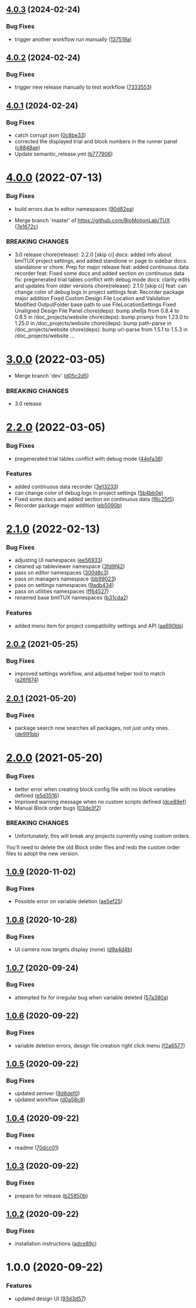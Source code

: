 ## [4.0.3](https://github.com/BioMotionLab/TUX/compare/release/4.0.2...release/4.0.3) (2024-02-24)


### Bug Fixes

* trigger another workflow run manually ([137519a](https://github.com/BioMotionLab/TUX/commit/137519a86ede3d763df850c67009ab9d3ed23785))

## [4.0.2](https://github.com/BioMotionLab/TUX/compare/release/4.0.1...release/4.0.2) (2024-02-24)


### Bug Fixes

* trigger new release manually to test workflow ([7333553](https://github.com/BioMotionLab/TUX/commit/7333553aa714122e0cca23dfe562bdae75efbcde))

## [4.0.1](https://github.com/BioMotionLab/TUX/compare/release/4.0.0...release/4.0.1) (2024-02-24)


### Bug Fixes

* catch corrupt json ([0c8be33](https://github.com/BioMotionLab/TUX/commit/0c8be334525ec9a94aede7db986e81737ae037cb))
* corrected the displayed trial and block numbers in the runner panel ([c8848ae](https://github.com/BioMotionLab/TUX/commit/c8848ae8d589988f2037c895d9d49477a8381773))
* Update semantic_release.yml ([b777906](https://github.com/BioMotionLab/TUX/commit/b777906c433cbdf26b4882154bcc95316e26ea52))

# [4.0.0](https://github.com/BioMotionLab/TUX/compare/release/3.0.0...release/4.0.0) (2022-07-13)


### Bug Fixes

* build errors due to editor namespaces ([90d82ea](https://github.com/BioMotionLab/TUX/commit/90d82eaa007a6c9c7ec69553ba6edefb1696c8bc))


* Merge branch 'master' of https://github.com/BioMotionLab/TUX ([7e1672c](https://github.com/BioMotionLab/TUX/commit/7e1672ccb5264578e324713adcf1a7001bee9db0))


### BREAKING CHANGES

* 3.0 release
  chore(release): 2.2.0 [skip ci]
  docs: added info about bmlTUX project settings, and added standlone vr page to sidebar
  docs: standalone vr
  chore: Prep for major release
  feat: added continuous data recorder
  feat: Fixed some docs and added section on continuous data
  fix: pregenerated trial tables conflict with debug mode
  docs: clarity edits and updates from older versions
  chore(release): 2.1.0 [skip ci]
  feat: can change color of debug logs in project settings
  feat: Recorder package major addition
  Fixed Custom Design File Location and Validation
  Modified OutputFolder base path to use FileLocationSettings
  Fixed Unaligned Design File Panel
  chore(deps): bump shelljs from 0.8.4 to 0.8.5 in /doc_projects/website
  chore(deps): bump prismjs from 1.23.0 to 1.25.0 in /doc_projects/website
  chore(deps): bump path-parse in /doc_projects/website
  chore(deps): bump url-parse from 1.5.1 to 1.5.3 in /doc_projects/website
  ...

# [3.0.0](https://github.com/BioMotionLab/TUX/compare/release/2.2.0...release/3.0.0) (2022-03-05)


* Merge branch 'dev' ([d05c2d5](https://github.com/BioMotionLab/TUX/commit/d05c2d58e1b603039beaf1038d31fea00f47f13e))


### BREAKING CHANGES

* 3.0 release

# [2.2.0](https://github.com/BioMotionLab/TUX/compare/release/2.1.0...release/2.2.0) (2022-03-05)


### Bug Fixes

* pregenerated trial tables conflict with debug mode ([44efa38](https://github.com/BioMotionLab/TUX/commit/44efa38f598b3cd87179e41d9798dd0104668b39))


### Features

* added continuous data recorder ([3e13233](https://github.com/BioMotionLab/TUX/commit/3e132337204ea23928aefb6e38900695a715eddb))
* can change color of debug logs in project settings ([5b4bb0e](https://github.com/BioMotionLab/TUX/commit/5b4bb0e6c31a0997894f43eb61951607ea0e6528))
* Fixed some docs and added section on continuous data ([f6c25f5](https://github.com/BioMotionLab/TUX/commit/f6c25f5d5696aac36bdca0e1bf3942bc64632d4b))
* Recorder package major addition ([eb5090b](https://github.com/BioMotionLab/TUX/commit/eb5090bbd8bd26ae0f329023fe7914b0e707654e))

# [2.1.0](https://github.com/BioMotionLab/TUX/compare/release/2.0.2...release/2.1.0) (2022-02-13)


### Bug Fixes

* adjusting UI namespaces ([ee56933](https://github.com/BioMotionLab/TUX/commit/ee56933d3e8f69a22c55c6ef1504627f4684047f))
* cleaned up tableviewer namespace ([3fd9f42](https://github.com/BioMotionLab/TUX/commit/3fd9f422f3bf6dd4b357d608141cc43d772bdd0a))
* pass on editor namespaces ([300d8c3](https://github.com/BioMotionLab/TUX/commit/300d8c3109453288490ea31042c075f2651de36e))
* pass on managers namespace ([bb99023](https://github.com/BioMotionLab/TUX/commit/bb990238f790324f0d8bcbfa36303fe57aef37c6))
* pass on settings namespaces ([9adb434](https://github.com/BioMotionLab/TUX/commit/9adb43405cec611168bd6cc6032b14dfb0fd1f50))
* pass on utilities namespaces ([ff64527](https://github.com/BioMotionLab/TUX/commit/ff64527680bdf86483d72e8f5a2bf8692fd74c81))
* renamed base bmlTUX namespaces ([b31cda2](https://github.com/BioMotionLab/TUX/commit/b31cda2a1ebf7a36574eb97dd9e9fe58ef259a38))


### Features

* added menu item for project compatibility settings and API ([aa690bb](https://github.com/BioMotionLab/TUX/commit/aa690bb9f83b90d50d4a9ff77ac38b9718df2a90))

## [2.0.2](https://github.com/BioMotionLab/TUX/compare/release/2.0.1...release/2.0.2) (2021-05-25)


### Bug Fixes

* improved settings workflow, and adjusted helper tool to match ([a26f874](https://github.com/BioMotionLab/TUX/commit/a26f874c9f1f6f0415c3c814a4e705a1c929e774))

## [2.0.1](https://github.com/BioMotionLab/TUX/compare/release/2.0.0...release/2.0.1) (2021-05-20)


### Bug Fixes

* package search now searches all packages, not just unity ones. ([de991bb](https://github.com/BioMotionLab/TUX/commit/de991bbf5f9d0d6a89093df0f84a97c9b7dd0f7a))

# [2.0.0](https://github.com/BioMotionLab/TUX/compare/release/1.0.9...release/2.0.0) (2021-05-20)


### Bug Fixes

* better error when creating block config file with no block variables defined ([e5d3516](https://github.com/BioMotionLab/TUX/commit/e5d3516c8819580e0da4eea5ca702be2be3e88cc))
* Improved warning message when no custom scripts defined ([dce89ef](https://github.com/BioMotionLab/TUX/commit/dce89ef10cb8487f9a3c3caf9991109ac08d393c))
* Manual Block order bugs ([03de3f2](https://github.com/BioMotionLab/TUX/commit/03de3f21a0491f7771f476549c1d664645b0a553))


### BREAKING CHANGES

* Unfortunately, this will break any projects currently using custom orders.

You'll need to delete the old Block order files and redo the custom order files to adopt the new version.

## [1.0.9](https://github.com/BioMotionLab/TUX/compare/release/1.0.8...release/1.0.9) (2020-11-02)


### Bug Fixes

* Possible error on variable deletion ([ae5ef25](https://github.com/BioMotionLab/TUX/commit/ae5ef2565ad1faac1e966834cb0dd1c3b12f2424))

## [1.0.8](https://github.com/BioMotionLab/TUX/compare/release/1.0.7...release/1.0.8) (2020-10-28)


### Bug Fixes

* UI camera now targets display (none) ([d9a4d4b](https://github.com/BioMotionLab/TUX/commit/d9a4d4bd10ec53db5959247afe05b15910f5dfc1))

## [1.0.7](https://github.com/BioMotionLab/TUX/compare/release/1.0.6...release/1.0.7) (2020-09-24)


### Bug Fixes

* attempted fix for irregular bug when variable deleted ([57a380a](https://github.com/BioMotionLab/TUX/commit/57a380ad43f605f28cad3b04e7b789a849cacc2a))

## [1.0.6](https://github.com/BioMotionLab/TUX/compare/release/1.0.5...release/1.0.6) (2020-09-22)


### Bug Fixes

* variable deletion errors, design file creation right click menu ([f2a6577](https://github.com/BioMotionLab/TUX/commit/f2a6577d5153ed4728c3dfe46b8255ae88216f05))

## [1.0.5](https://github.com/BioMotionLab/TUX/compare/release/1.0.4...release/1.0.5) (2020-09-22)


### Bug Fixes

* updated semver ([9d8def0](https://github.com/BioMotionLab/TUX/commit/9d8def007375837d242152021804ee226fcd9c70))
* updated workflow ([d0a58c8](https://github.com/BioMotionLab/TUX/commit/d0a58c811abe4321ce9c80af0d745039b915e13d))

## [1.0.4](https://github.com/BioMotionLab/TUX/compare/release/1.0.3...release/1.0.4) (2020-09-22)


### Bug Fixes

* readme ([70dcc01](https://github.com/BioMotionLab/TUX/commit/70dcc01c3a9be75669cd336039a050a0d90cc720))

## [1.0.3](https://github.com/BioMotionLab/TUX/compare/release/1.0.2...release/1.0.3) (2020-09-22)


### Bug Fixes

* prepare for release ([b25850b](https://github.com/BioMotionLab/TUX/commit/b25850bd77821de5bddf152191bac613419c7594))

## [1.0.2](https://github.com/BioMotionLab/TUX/compare/release/1.0.1...release/1.0.2) (2020-09-22)


### Bug Fixes

* installation instructions ([adce89c](https://github.com/BioMotionLab/TUX/commit/adce89ce7c3cc01c6b672f641050497cfc8f7d0e))

# 1.0.0 (2020-09-22)


### Features

* updated design UI ([93d3d57](https://github.com/BioMotionLab/TUX/commit/93d3d575483f3f8305d729f221b287d0a9147d97))
